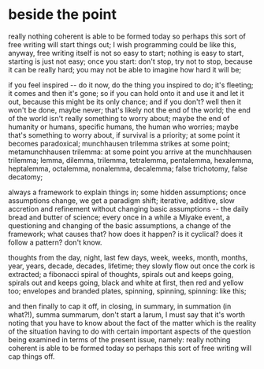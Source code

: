 # beside the point

really nothing coherent is able to be formed today so perhaps this sort of free writing will start things out; I wish programming could be like this, anyway, free writing itself is not so easy to start; nothing is easy to start, starting is just not easy; once you start: don't stop, try not to stop, because it can be really hard; you may not be able to imagine how hard it will be;

if you feel inspired -- do it now, do the thing you inspired to do; it's fleeting; it comes and then it's gone; so if you can hold onto it and use it and let it out, because this might be its only chance; and if you don't? well then it won't be done, maybe never; that's likely not the end of the world; the end of the world isn't really something to worry about; maybe the end of humanity or humans, specific humans, the human who worries; maybe that's something to worry about, if survival is a priority; at some point it becomes paradoxical; munchhausen trilemma strikes at some point; metamunchhausen trilemma: at some point you arrive at the munchhausen trilemma; lemma, dilemma, trilemma, tetralemma, pentalemma, hexalemma, heptalemma, octalemma, nonalemma, decalemma; false trichotomy, false decatomy; 

always a framework to explain things in; some hidden assumptions; once assumptions change, we get a paradigm shift; iterative, additive, slow accretion and refinement without changing basic assumptions -- the daily bread and butter of science; every once in a while a Miyake event, a questioning and changing of the basic assumptions, a change of the framework; what causes that? how does it happen? is it cyclical? does it follow a pattern? don't know.

thoughts from the day, night, last few days, week, weeks, month, months, year, years, decade, decades, lifetime; they slowly flow out once the cork is extracted; a fibonacci spiral of thoughts, spirals out and keeps going, spirals out and keeps going, black and white at first, then red and yellow too; envelopes and branded plates, spinning, spinning, spinning: like this;

and then finally to cap it off, in closing, in summary, in summation (in what?!), summa summarum, don't start a larum, I must say that it's worth noting that you have to know about the fact of the matter which is the reality of the situation having to do with certain important aspects of the question being examined in terms of the present issue, namely: really nothing coherent is able to be formed today so perhaps this sort of free writing will cap things off.